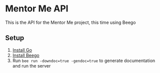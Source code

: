 # Mentor Me API

This is the API for the Mentor Me project, this time using Beego

## Setup
1. [Install Go](https://golang.org/doc/install)
2. [Install Beego](https://beego.me/docs/install/)
3. Run `bee run -downdoc=true -gendoc=true` to generate documentation and run the server
